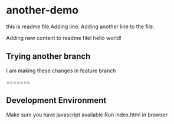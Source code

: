 
# another-demo

this is readme file.Adding line.
Adding another line to the file.

Adding new content to readme file!
hello world!


## Trying another branch
I am making these changes in feature branch 

=======
## Development Environment

Make sure you have javascript available
Run index.html in browser 
